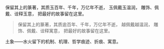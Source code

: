 保留其上的篆著，其质玉百年、千年，万亿年不逝，
玉佩戴玉温润，
雕饰、佩戴、诠释玉意，
把最好的故事留在这里。

>保留其上的篆著，其质逾百年、千年，万亿年不逝，
越佩戴越温润，
雕饰、佩戴、诠释寓意，
把最好的故事留在这里。

土象——水火留下的机制、机理、哲学痕迹、折痕、寓意。
